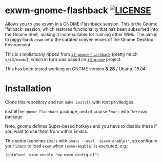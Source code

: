 # exwm-gnome-flashback [![LICENSE](http://img.shields.io/badge/license-MIT-blue.svg?style=flat)](http://choosealicense.com/licenses/mit/)

Allows you to use exwm in a GNOME-Flashback session.  This is the Gnome 'fallback' session, which restores functionality that has been subsumed into the Gnome Shell, making it more suitable for running other WMs.  The aim is to piggy-back `exwm` onto the curated conveniences of the Gnome Desktop Environment.

This is simplistically ripped from [`i3-gnome-flashback`](https://github.com/deuill/i3-gnome-flashback) (pretty much `s/i3/exwm/`), which in turn was based on  [`i3-gnome`](https://github.com/lvillani/i3-gnome) project.

This has been tested working on GNOME version **3.28** / Ubuntu 18.04.

# Installation

Clone this repository and run `make install` with root priviledges.

Install the `gnome-flashback` package, and of course `Emacs` with the `exwm` package.

Note, gnome defines Super-based hotkeys and you have to disable these if you want to use them from within Emacs.

This setup launches `Emacs` with `emacs --eval '(exwm-enable)'`, so configure your `Emacs` to load `exwm` when `(exwm-enable)` is executed, e.g.:

``` emacs-lisp
(autoload 'exwm-enable "my-exwm-config.el")
```
